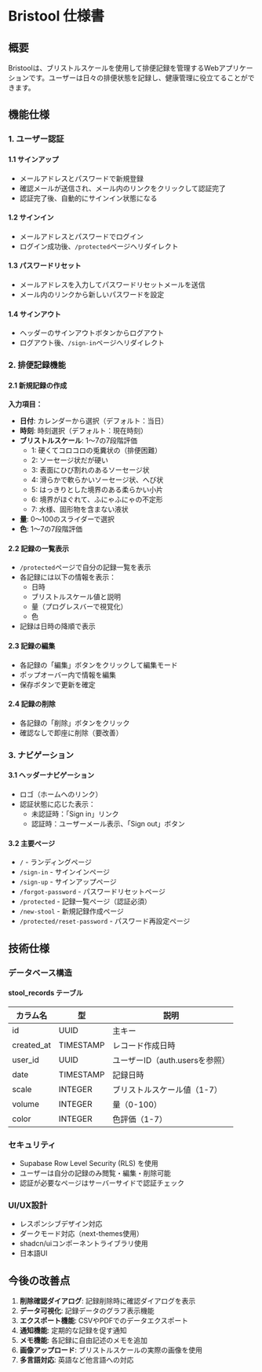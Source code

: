 # Bristool 仕様書

## 概要

Bristoolは、ブリストルスケールを使用して排便記録を管理するWebアプリケーションです。ユーザーは日々の排便状態を記録し、健康管理に役立てることができます。

## 機能仕様

### 1. ユーザー認証

#### 1.1 サインアップ
- メールアドレスとパスワードで新規登録
- 確認メールが送信され、メール内のリンクをクリックして認証完了
- 認証完了後、自動的にサインイン状態になる

#### 1.2 サインイン
- メールアドレスとパスワードでログイン
- ログイン成功後、`/protected`ページへリダイレクト

#### 1.3 パスワードリセット
- メールアドレスを入力してパスワードリセットメールを送信
- メール内のリンクから新しいパスワードを設定

#### 1.4 サインアウト
- ヘッダーのサインアウトボタンからログアウト
- ログアウト後、`/sign-in`ページへリダイレクト

### 2. 排便記録機能

#### 2.1 新規記録の作成
**入力項目：**
- **日付**: カレンダーから選択（デフォルト：当日）
- **時刻**: 時刻選択（デフォルト：現在時刻）
- **ブリストルスケール**: 1〜7の7段階評価
  - 1: 硬くてコロコロの兎糞状の（排便困難）
  - 2: ソーセージ状だが硬い
  - 3: 表面にひび割れのあるソーセージ状
  - 4: 滑らかで軟らかいソーセージ状、へび状
  - 5: はっきりとした境界のある柔らかい小片
  - 6: 境界がほぐれて、ふにゃふにゃの不定形
  - 7: 水様、固形物を含まない液状
- **量**: 0〜100のスライダーで選択
- **色**: 1〜7の7段階評価

#### 2.2 記録の一覧表示
- `/protected`ページで自分の記録一覧を表示
- 各記録には以下の情報を表示：
  - 日時
  - ブリストルスケール値と説明
  - 量（プログレスバーで視覚化）
  - 色
- 記録は日時の降順で表示

#### 2.3 記録の編集
- 各記録の「編集」ボタンをクリックして編集モード
- ポップオーバー内で情報を編集
- 保存ボタンで更新を確定

#### 2.4 記録の削除
- 各記録の「削除」ボタンをクリック
- 確認なしで即座に削除（要改善）

### 3. ナビゲーション

#### 3.1 ヘッダーナビゲーション
- ロゴ（ホームへのリンク）
- 認証状態に応じた表示：
  - 未認証時：「Sign in」リンク
  - 認証時：ユーザーメール表示、「Sign out」ボタン

#### 3.2 主要ページ
- `/` - ランディングページ
- `/sign-in` - サインインページ
- `/sign-up` - サインアップページ
- `/forgot-password` - パスワードリセットページ
- `/protected` - 記録一覧ページ（認証必須）
- `/new-stool` - 新規記録作成ページ
- `/protected/reset-password` - パスワード再設定ページ

## 技術仕様

### データベース構造

#### stool_records テーブル
| カラム名 | 型 | 説明 |
|---------|-----|------|
| id | UUID | 主キー |
| created_at | TIMESTAMP | レコード作成日時 |
| user_id | UUID | ユーザーID（auth.usersを参照） |
| date | TIMESTAMP | 記録日時 |
| scale | INTEGER | ブリストルスケール値（1-7） |
| volume | INTEGER | 量（0-100） |
| color | INTEGER | 色評価（1-7） |

### セキュリティ
- Supabase Row Level Security (RLS) を使用
- ユーザーは自分の記録のみ閲覧・編集・削除可能
- 認証が必要なページはサーバーサイドで認証チェック

### UI/UX設計
- レスポンシブデザイン対応
- ダークモード対応（next-themes使用）
- shadcn/uiコンポーネントライブラリ使用
- 日本語UI

## 今後の改善点

1. **削除確認ダイアログ**: 記録削除時に確認ダイアログを表示
2. **データ可視化**: 記録データのグラフ表示機能
3. **エクスポート機能**: CSVやPDFでのデータエクスポート
4. **通知機能**: 定期的な記録を促す通知
5. **メモ機能**: 各記録に自由記述のメモを追加
6. **画像アップロード**: ブリストルスケールの実際の画像を使用
7. **多言語対応**: 英語など他言語への対応